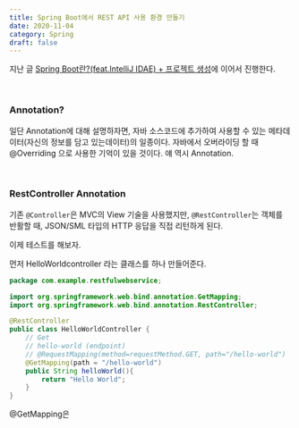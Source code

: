 ```yaml
---
title: Spring Boot에서 REST API 사용 환경 만들기
date: 2020-11-04
category: Spring
draft: false
---
```


지난 글 [Spring Boot란?(feat.IntelliJ IDAE) + 프로젝트 생성](https://jeonghoon.netlify.app/Spring/SpringBoot2/)에 이어서 진행한다. 

<br/>

### Annotation?

일단 Annotation에 대해 설명하자면, 자바 소스코드에 추가하여 사용할 수 있는 메타데이터(자신의 정보를 담고 있는데이터)의 일종이다. 자바에서 오버라이딩 할 때 @Overriding 으로 사용한 기억이 있을 것이다. 얘 역시 Annotation.

<br/>

### RestController Annotation

기존 `@Controller`은 MVC의 View 기술을 사용했지만,  `@RestController`는 객체를 반활할 때, JSON/SML 타입의 HTTP 응답을 직접 리턴하게 된다.

이제 테스트를 해보자.

먼저 HelloWorldcontroller 라는 클래스를 하나 만들어준다.

```java
package com.example.restfulwebservice;

import org.springframework.web.bind.annotation.GetMapping;
import org.springframework.web.bind.annotation.RestController;

@RestController
public class HelloWorldController {
    // Get
    // hello-world (endpoint)
    // @RequestMapping(method=requestMethod.GET, path="/hello-world")
    @GetMapping(path = "/hello-world")
    public String helloWorld(){
        return "Hello World";
    }
}
```

@GetMapping은 